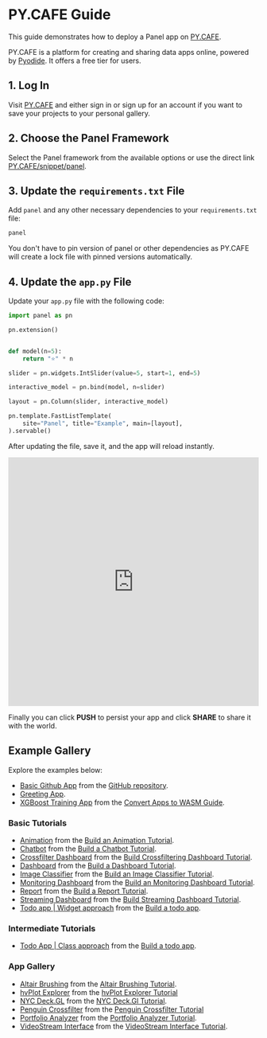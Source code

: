 # PY.CAFE Guide

This guide demonstrates how to deploy a Panel app on [PY.CAFE](https://py.cafe/).

PY.CAFE is a platform for creating and sharing data apps online, powered by [Pyodide](https://pyodide.org/). It offers a free tier for users.

## 1. Log In

Visit [PY.CAFE](https://py.cafe/) and either sign in or sign up for an account if you want to save your projects to your personal gallery.

## 2. Choose the Panel Framework

Select the Panel framework from the available options or use the direct link [PY.CAFE/snippet/panel](https://py.cafe/snippet/panel/v1).

## 3. Update the `requirements.txt` File

Add `panel` and any other necessary dependencies to your `requirements.txt` file:

```bash
panel
```

You don't have to pin version of panel or other dependencies as PY.CAFE will create a lock file with pinned versions automatically.

## 4. Update the `app.py` File

Update your `app.py` file with the following code:

```python
import panel as pn

pn.extension()


def model(n=5):
    return "⭐" * n

slider = pn.widgets.IntSlider(value=5, start=1, end=5)

interactive_model = pn.bind(model, n=slider)

layout = pn.Column(slider, interactive_model)

pn.template.FastListTemplate(
    site="Panel", title="Example", main=[layout],
).servable()
```

After updating the file, save it, and the app will reload instantly.

<iframe src="https://py.cafe/app/Panel_Org/pycafe-reference" title="PyCafe Reference Example" frameborder="0" style="width: 100%; height: 500px;"></iframe>

Finally you can click **PUSH** to persist your app and click **SHARE** to share it with the world.

## Example Gallery

Explore the examples below:

- [Basic Github App](https://py.cafe/Panel_Org/pycafe-reference) from the [GitHub repository](https://github.com/holoviz/panel/#interactive-data-apps).
- [Greeting App](https://py.cafe/maartenbreddels/panel-interactive-greeting-app ).
- [XGBoost Training App](https://py.cafe/Panel_Org/xgboost-training) from the [Convert Apps to WASM Guide](https://panel.holoviz.org/how_to/wasm/convert.html).

### Basic Tutorials

- [Animation](https://py.cafe/Panel_Org/basic-animation) from the [Build an Animation Tutorial](../../tutorials/basic/build_report.md).
- [Chatbot](https://py.cafe/Panel_Org/basic-chatbot) from the [Build a Chatbot Tutorial](../../tutorials/basic/build_chatbot.md).
- [Crossfilter Dashboard](https://py.cafe/Panel_Org/basic-crossfilter-dashboard) from the [Build Crossfiltering Dashboard Tutorial](../../tutorials/basic/build_crossfilter_dashboard.md).
- [Dashboard](https://py.cafe/Panel_Org/basic-dashboard) from the [Build a Dashboard Tutorial](../../tutorials/basic/build_dashboard.md).
- [Image Classifier](https://py.cafe/Panel_Org/basic-image-classifier) from the [Build an Image Classifier Tutorial](../../tutorials/basic/build_image_classifier.md).
- [Monitoring Dashboard](https://py.cafe/Panel_Org/basic-monitoring-dashboard) from the [Build an Monitoring Dashboard Tutorial](../../tutorials/basic/build_monitoring_dashboard.md).
- [Report](https://py.cafe/Panel_Org/basic-report) from the [Build a Report Tutorial](../../tutorials/basic/build_report.md).
- [Streaming Dashboard](https://py.cafe/Panel_Org/basic-streaming-dashboard) from the [Build Streaming Dashboard Tutorial](../../tutorials/basic/build_streaming_dashboard.md).
- [Todo app | Widget approach](https://py.cafe/Panel_Org/basic-todo) from the [Build a todo app](../../tutorials/basic/build_todo.md).

### Intermediate Tutorials

- [Todo App | Class approach](https://py.cafe/Panel_Org/intermediate-todo-app) from the [Build a todo app](../../tutorials/intermediate/build_todo.md).

### App Gallery

- [Altair Brushing](https://py.cafe/Panel_Org/altair-brushing) from the [Altair Brushing Tutorial](../../gallery/altair_brushing.ipynb).
- [hvPlot Explorer](https://py.cafe/Panel_Org/hvplot-explorer) from the [hvPlot Explorer Tutorial](../../gallery/hvplot_explorer.ipynb)
- [NYC Deck.GL](https://py.cafe/Panel_Org/nyc-deckgl) from the [NYC Deck.Gl Tutorial](../../gallery/nyc_deckgl.ipynb).
- [Penguin Crossfilter](https://py.cafe/Panel_Org/penguin-crossfilter) from the [Penguin Crossfilter Tutorial](../../gallery/penguin_crossfilter.ipynb)
- [Portfolio Analyzer](https://py.cafe/Panel_Org/portfolio-analyzer) from the [Portfolio Analyzer Tutorial](../../gallery/portfolio_analyzer.ipynb).
- [VideoStream Interface](https://py.cafe/Panel_Org/videostream) from the [VideoStream Interface Tutorial](../../gallery/streaming_videostream.ipynb).
